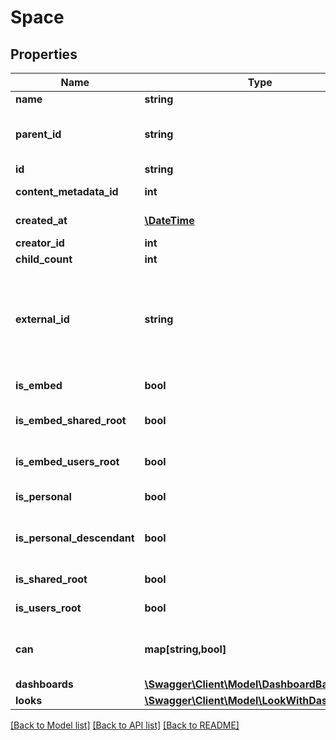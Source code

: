 # Space

## Properties
Name | Type | Description | Notes
------------ | ------------- | ------------- | -------------
**name** | **string** | Unique Name | 
**parent_id** | **string** | Id of Parent. If the parent id is null, this is a root-level entry | [optional] 
**id** | **string** | Unique Id | [optional] 
**content_metadata_id** | **int** | Id of content metadata | [optional] 
**created_at** | [**\DateTime**](\DateTime.md) | Time the space was created | [optional] 
**creator_id** | **int** | User Id of Creator | [optional] 
**child_count** | **int** | Children Count | [optional] 
**external_id** | **string** | Embedder&#39;s Id if this space was autogenerated as an embedding shared space via &#39;external_group_id&#39; in an SSO embed login | [optional] 
**is_embed** | **bool** | Space is an embed space | [optional] 
**is_embed_shared_root** | **bool** | Space is the root embed shared space | [optional] 
**is_embed_users_root** | **bool** | Space is the root embed users space | [optional] 
**is_personal** | **bool** | Space is a user&#39;s personal space | [optional] 
**is_personal_descendant** | **bool** | Space is descendant of a user&#39;s personal space | [optional] 
**is_shared_root** | **bool** | Space is the root shared space | [optional] 
**is_users_root** | **bool** | Space is the root user space | [optional] 
**can** | **map[string,bool]** | Operations the current user is able to perform on this object | [optional] 
**dashboards** | [**\Swagger\Client\Model\DashboardBase[]**](DashboardBase.md) | Dashboards | [optional] 
**looks** | [**\Swagger\Client\Model\LookWithDashboards[]**](LookWithDashboards.md) | Looks | [optional] 

[[Back to Model list]](../README.md#documentation-for-models) [[Back to API list]](../README.md#documentation-for-api-endpoints) [[Back to README]](../README.md)


